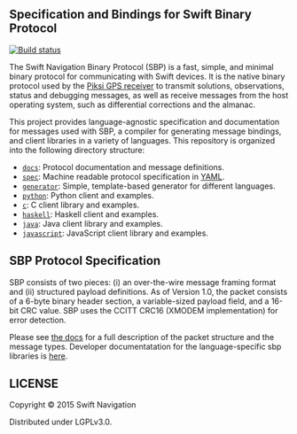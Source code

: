 ## Specification and Bindings for Swift Binary Protocol

[![Build status][1]][2]

The Swift Navigation Binary Protocol (SBP) is a fast, simple, and
minimal binary protocol for communicating with Swift devices. It is
the native binary protocol used by the
[Piksi GPS receiver](http://swiftnav.com/piksi.html) to transmit
solutions, observations, status and debugging messages, as well as
receive messages from the host operating system, such as differential
corrections and the almanac.

This project provides language-agnostic specification and
documentation for messages used with SBP, a compiler for generating
message bindings, and client libraries in a variety of languages. This
repository is organized into the following directory structure:

* [`docs`](https://github.com/swift-nav/libsbp/tree/HEAD/docs): Protocol documentation and message definitions.
* [`spec`](https://github.com/swift-nav/libsbp/tree/HEAD/spec): Machine readable protocol specification in
  [YAML](http://en.wikipedia.org/wiki/YAML).
* [`generator`](https://github.com/swift-nav/libsbp/tree/HEAD/generator): Simple, template-based generator for
  different languages.
* [`python`](https://github.com/swift-nav/libsbp/tree/HEAD/python): Python client and examples.
* [`c`](https://github.com/swift-nav/libsbp/tree/HEAD/c): C client library and examples.
* [`haskell`](https://github.com/swift-nav/libsbp/tree/HEAD/haskell): Haskell client and examples.
* [`java`](https://github.com/swift-nav/libsbp/tree/HEAD/java): Java client library and examples.
* [`javascript`](https://github.com/swift-nav/libsbp/tree/HEAD/javascript): JavaScript client library and examples.

## SBP Protocol Specification

SBP consists of two pieces: (i) an over-the-wire message framing
format and (ii) structured payload definitions. As of Version 1.0, the
packet consists of a 6-byte binary header section, a variable-sized
payload field, and a 16-bit CRC value. SBP uses the CCITT CRC16
(XMODEM implementation) for error detection.

Please see
[the docs](https://github.com/swift-nav/libsbp/raw/master/docs/sbp.pdf)
for a full description of the packet structure and the message
types. Developer documentatation for the language-specific sbp
libraries is [here](http://swift-nav.github.io/libsbp/).

## LICENSE

Copyright © 2015 Swift Navigation

Distributed under LGPLv3.0.

[1]: https://travis-ci.org/swift-nav/libsbp.png
[2]: https://travis-ci.org/swift-nav/libsbp
